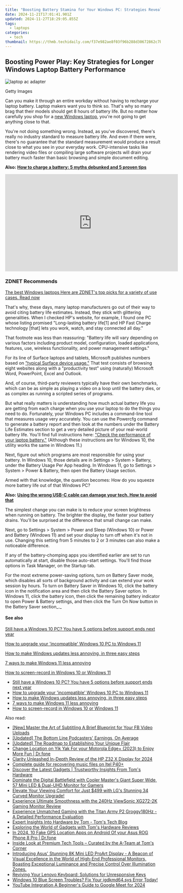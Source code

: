 ```yaml
---
title: "Boosting Battery Stamina for Your Windows PC: Strategies Revealed by Tech Experts"
date: 2024-11-21T17:01:41.901Z
updated: 2024-11-27T18:29:05.855Z
tags:
  - laptops
categories:
  - tech
thumbnail: https://thmb.techidaily.com/f37e982ae8f03f96b288d30672862c7b113ea25833e1a9ca5101c42f15b0b780.jpg
---
```


## Boosting Power Play: Key Strategies for Longer Windows Laptop Battery Performance

![laptop ac adapter](https://www.zdnet.com/a/img/resize/6a2546f2e01301e1aee4dea4d0d5f3ca9a659a3e/2022/06/20/6b8a184e-c08e-440e-81e7-b4c06f968a70/gettyimages-1095116094-laptop-ac-adapter.jpg?auto=webp&width=1280)

Getty Images

Can you make it through an entire workday without having to recharge your laptop battery. Laptop makers want you to think so. That's why so many brag that their models should get 8 hours of battery life. But no matter how carefully you shop for a [new Windows laptop](https://www.zdnet.com/article/best-windows-laptop/), you're not going to get anything close to that.

You're not doing something wrong. Instead, as you've discovered, there's really no industry standard to measure battery life. And even if there were, there's no guarantee that the standard measurement would produce a result close to what you see in your everyday work. CPU-intensive tasks like rendering video files or compiling large software projects will drain your battery much faster than basic browsing and simple document editing. 

**Also:** [**How to charge a battery: 5 myths debunked and 5 proven tips**](https://www.zdnet.com/article/five-smartphone-and-laptop-battery-myths/)

<!-- affiliate ads begin -->
<iframe width="560" height="315" src="https://www.youtube.com/embed/O7ChChlyX2o?si=7pMKdN1NZig1kYek&autoplay=1" title="YouTube video player" frameborder="0" allow="accelerometer; autoplay; clipboard-write; encrypted-media; gyroscope; picture-in-picture; web-share" referrerpolicy="strict-origin-when-cross-origin" allowfullscreen></iframe>
<!-- affiliate ads end -->

### **ZDNET** Recommends

[The best Windows laptops Here are ZDNET's top picks for a variety of use cases.  Read now](https://www.zdnet.com/article/best-windows-laptop/)

That's why, these days, many laptop manufacturers go out of their way to avoid citing battery life estimates. Instead, they stick with glittering generalities. When I checked HP's website, for example, I found one PC whose listing promised "Long-lasting battery life\[1\] and HP Fast Charge technology \[that\] lets you work, watch, and stay connected all day." 

That footnote was less than reassuring: "Battery life will vary depending on various factors including product model, configuration, loaded applications, features, use, wireless functionality, and power management settings." 

For its line of Surface laptops and tablets, Microsoft publishes numbers based on ["typical Surface device usage."](https://support.microsoft.com/en-us/surface/surface-battery-testing-and-estimated-performance-f038487c-a6c8-407d-b0b0-5737ac5e8397) That test consists of browsing eight websites along with a "productivity test" using (naturally) Microsoft Word, PowerPoint, Excel and Outlook. 

And, of course, third-party reviewers typically have their own benchmarks, which can be as simple as playing a video on a loop until the battery dies, or as complex as running a scripted series of programs. 

But what really matters is understanding how much actual battery life you are getting from each charge when you use your laptop to do the things you need to do. Fortunately, your Windows PC includes a command-line tool that measures usage very accurately. You can use the Powercfg command to generate a battery report and then look at the numbers under the Battery Life Estimates section to get a very detailed picture of your real-world battery life. You'll find full instructions here: ["Check the performance of your laptop battery."](https://www.zdnet.com/article/windows-10-tip-check-the-performance-of-your-laptop-battery/) (Although these instructions are for Windows 10, the utility works the same in Windows 11.) 

Next, figure out which programs are most responsible for using your battery. In Windows 10, those details are in Settings > System > Battery, under the Battery Usage Per App heading. In Windows 11, go to Settings > System > Power & Battery, then open the Battery Usage section. 

Armed with that knowledge, the question becomes: How do you squeeze more battery life out of that Windows PC?

**Also:** [**Using the wrong USB-C cable can damage your tech. How to avoid that**](https://www.zdnet.com/home-and-office/smart-office/using-the-wrong-usb-c-cable-can-damage-your-tech-heres-how-to-avoid-that/)

The simplest change you can make is to reduce your screen brightness when running on battery. The brighter the display, the faster your battery drains. You'll be surprised at the difference that small change can make.

Next, go to Settings > System > Power and Sleep (Windows 10) or Power and Battery (Windows 11) and set your display to turn off when it's not in use. Changing this setting from 5 minutes to 2 or 3 minutes can also make a noticeable difference.

If any of the battery-chomping apps you identified earlier are set to run automatically at start, disable those auto-start settings. You'll find those options in Task Manager, on the Startup tab.

For the most extreme power-saving options, turn on Battery Saver mode, which disables all sorts of background activity and can extend your work session by hours. To turn on Battery Saver in Windows 10, click the battery icon in the notification area and then click the Battery Saver option. In Windows 11, click the battery icon, then click the remaining battery indicator to open Power & Battery settings, and then click the Turn On Now button in the Battery Saver section_._ 

#### See also

[Still have a Windows 10 PC? You have 5 options before support ends next year](https://www.zdnet.com/article/have-a-windows-10-pc-that-cant-be-upgraded-you-have-5-options-before-support-ends-next-year/ "Still have a Windows 10 PC? You have 5 options before support ends next year")

[How to upgrade your 'incompatible' Windows 10 PC to Windows 11](https://www.zdnet.com/article/how-to-upgrade-your-incompatible-windows-10-pc-to-windows-11-two-ways/ "How to upgrade your 'incompatible' Windows 10 PC to Windows 11")

[How to make Windows updates less annoying, in three easy steps](https://www.zdnet.com/article/how-to-make-windows-update-less-annoying-in-three-easy-steps/ "How to make Windows updates less annoying, in three easy steps")

[7 ways to make Windows 11 less annoying](https://www.zdnet.com/article/seven-ways-to-make-windows-11-less-annoying/ "7 ways to make Windows 11 less annoying")

[How to screen-record in Windows 10 or Windows 11](https://www.zdnet.com/article/how-to-screen-record-in-windows-10-or-11/ "How to screen-record in Windows 10 or Windows 11")

* [Still have a Windows 10 PC? You have 5 options before support ends next year](https://www.zdnet.com/article/have-a-windows-10-pc-that-cant-be-upgraded-you-have-5-options-before-support-ends-next-year/ "Still have a Windows 10 PC? You have 5 options before support ends next year")
* [How to upgrade your 'incompatible' Windows 10 PC to Windows 11](https://www.zdnet.com/article/how-to-upgrade-your-incompatible-windows-10-pc-to-windows-11-two-ways/ "How to upgrade your 'incompatible' Windows 10 PC to Windows 11")
* [How to make Windows updates less annoying, in three easy steps](https://www.zdnet.com/article/how-to-make-windows-update-less-annoying-in-three-easy-steps/ "How to make Windows updates less annoying, in three easy steps")
* [7 ways to make Windows 11 less annoying](https://www.zdnet.com/article/seven-ways-to-make-windows-11-less-annoying/ "7 ways to make Windows 11 less annoying")
* [How to screen-record in Windows 10 or Windows 11](https://www.zdnet.com/article/how-to-screen-record-in-windows-10-or-11/ "How to screen-record in Windows 10 or Windows 11")

<ins class="adsbygoogle"
     style="display:block"
     data-ad-format="autorelaxed"
     data-ad-client="ca-pub-7571918770474297"
     data-ad-slot="1223367746"></ins>

<ins class="adsbygoogle"
     style="display:block"
     data-ad-client="ca-pub-7571918770474297"
     data-ad-slot="8358498916"
     data-ad-format="auto"
     data-full-width-responsive="true"></ins>

<span class="atpl-alsoreadstyle">Also read:</span>
<div><ul>
<li><a href="https://facebook-clips.techidaily.com/new-master-the-art-of-subtitling-a-brief-blueprint-for-your-fb-video-uploads/"><u>[New] Master the Art of Subtitling A Brief Blueprint for Your FB Video Uploads</u></a></li>
<li><a href="https://vp-tips.techidaily.com/updated-the-bottom-line-podcasters-earnings-on-average/"><u>[Updated] The Bottom Line Podcasters' Earnings, On Average</u></a></li>
<li><a href="https://facebook-video-footage.techidaily.com/updated-the-roadmap-to-establishing-your-unique-flair/"><u>[Updated] The Roadmap to Establishing Your Unique Flair</u></a></li>
<li><a href="https://location-social.techidaily.com/change-location-on-yik-yak-for-your-motorola-edgeplus-2023-to-enjoy-more-fun-drfone-by-drfone-virtual-android/"><u>Change Location on Yik Yak For your Motorola Edge+ (2023) to Enjoy More Fun | Dr.fone</u></a></li>
<li><a href="https://extra-lessons.techidaily.com/clarity-unleashed-in-depth-review-of-the-hp-z32-x-display-for-2024/"><u>Clarity Unleashed In-Depth Review of the HP Z32 X Display for 2024</u></a></li>
<li><a href="https://phone-solutions.techidaily.com/complete-guide-for-recovering-music-files-on-itel-p40plus-by-fonelab-android-recover-music/"><u>Complete guide for recovering music files on Itel P40+</u></a></li>
<li><a href="https://hardware-reviews.techidaily.com/discover-the-latest-gadgets-trustworthy-insights-from-toms-hardware/"><u>Discover the Latest Gadgets | Trustworthy Insights From Tom's Hardware</u></a></li>
<li><a href="https://hardware-reviews.techidaily.com/dominate-the-digital-battlefield-with-cooler-masters-giant-super-wide-57-mini-led-and-dual-uhd-monitor-for-gamers/"><u>Dominate the Digital Battlefield with Cooler Master's Giant Super Wide, 57 Mini LED & Dual-UHD Monitor for Gamers</u></a></li>
<li><a href="https://hardware-reviews.techidaily.com/elevate-your-viewing-comfort-for-just-499-with-lgs-stunning-34-curved-monitor-upgrade/"><u>Elevate Your Viewing Comfort for Just $499 with LG's Stunning 34 Curved Monitor Upgrade!</u></a></li>
<li><a href="https://hardware-reviews.techidaily.com/experience-ultimate-smoothness-with-the-240hz-viewsonic-xg272-2k-gaming-monitor-review/"><u>Experience Ultimate Smoothness with the 240Hz ViewSonic XG272-2K Gaming Monitor Review</u></a></li>
<li><a href="https://hardware-reviews.techidaily.com/experience-unmatched-gaming-with-the-titan-army-p2-groggy180hz-a-detailed-performance-evaluation/"><u>Experience Unmatched Gaming with the Titan Army P2 Groggy180Hz - A Detailed Performance Evaluation</u></a></li>
<li><a href="https://hardware-reviews.techidaily.com/expert-insights-into-hardware-by-tom-toms-tech-blog/"><u>Expert Insights Into Hardware by Tom - Tom's Tech Blog</u></a></li>
<li><a href="https://hardware-reviews.techidaily.com/exploring-the-world-of-gadgets-with-toms-hardware-reviews/"><u>Exploring the World of Gadgets with Tom's Hardware Reviews</u></a></li>
<li><a href="https://android-location.techidaily.com/in-2024-10-fake-gps-location-apps-on-android-of-your-asus-rog-phone-8-pro-drfone-by-drfone-virtual/"><u>In 2024, 10 Fake GPS Location Apps on Android Of your Asus ROG Phone 8 Pro | Dr.fone</u></a></li>
<li><a href="https://hardware-reviews.techidaily.com/inside-look-at-premium-tech-tools-curated-by-the-a-team-at-toms-corner/"><u>Inside Look at Premium Tech Tools – Curated by the A-Team at Tom's Corner</u></a></li>
<li><a href="https://hardware-reviews.techidaily.com/introducing-asus-stunning-8k-mini-led-proart-display-a-beacon-of-visual-excellence-in-the-world-of-high-end-professional-monitors-boasting-exceptional-lumin55/"><u>Introducing Asus' Stunning 8K Mini LED ProArt Display - A Beacon of Visual Excellence in the World of High-End Professional Monitors, Boasting Exceptional Luminance and Precise Control Over Illumination Zones.</u></a></li>
<li><a href="https://common-error.techidaily.com/reviving-your-lenovo-keyboard-solutions-for-unresponsive-keys/"><u>Reviving Your Lenovo Keyboard: Solutions for Unresponsive Keys</u></a></li>
<li><a href="https://blue-screen-error.techidaily.com/windows-10-blue-screen-troubles-fix-your-igdkmd64sys-error-today/"><u>Windows 10 Blue Screen Troubles? Fix Your igdkmd64.sys Error Today!</u></a></li>
<li><a href="https://facebook-video-footage.techidaily.com/youtube-integration-a-beginners-guide-to-google-meet-for-2024/"><u>YouTube Integration A Beginner's Guide to Google Meet for 2024</u></a></li>
</ul></div>

